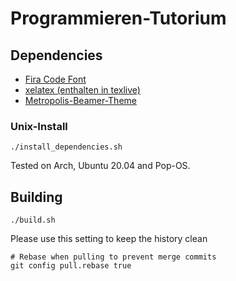 # Programmieren-Tutorium

## Dependencies

* [Fira Code Font](https://archlinux.org/packages/community/any/ttf-fira-code/)
* [xelatex (enthalten in texlive)](https://archlinux.org/groups/x86_64/texlive-most/)
* [Metropolis-Beamer-Theme](https://github.com/matze/mtheme)

### Unix-Install

```
./install_dependencies.sh
```
Tested on Arch, Ubuntu 20.04 and Pop-OS.

## Building

`./build.sh`

Please use this setting to keep the history clean
```
# Rebase when pulling to prevent merge commits
git config pull.rebase true
```
